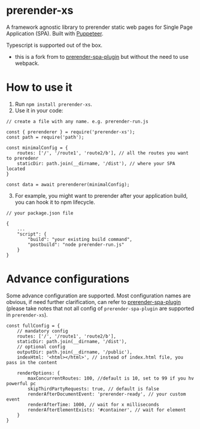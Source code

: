 # prerender-xs

A framework agnostic library to prerender static web pages for Single Page Application (SPA). Built with [Puppeteer](https://github.com/GoogleChrome/puppeteer).

Typescript is supported out of the box.

* this is a fork from to [prerender-spa-plugin](https://github.com/chrisvfritz/prerender-spa-plugin) but without the need to use webpack.

# How to use it
1. Run `npm install prerender-xs`.
2. Use it in your code:

```
// create a file with any name. e.g. prerender-run.js

const { prerenderer } = require('prerender-xs');
const path = require('path');

const minimalConfig = {
    routes: ['/', '/route1', 'route2/b'], // all the routes you want to preredenr
    staticDir: path.join(__dirname, '/dist'), // where your SPA located
}

const data = await prerenderer(minimalConfig);

```

3. For example, you might want to prerender after your application build, you can hook it to npm lifecycle.

```
// your package.json file

{
    ...
    "script": {
        "build": "your existing build command",
        "postbuild": "node prerender-run.js"
    }
}

```

# Advance configurations

Some advance configuration are supported. Most configuration names are obvious, if need further clarification, can refer to [prerender-spa-plugin](https://github.com/chrisvfritz/prerender-spa-plugin) (please take notes that not all config of `prerender-spa-plugin` are supported in `prerender-xs`).

```
const fullConfig = {
    // mandatory config
    routes: ['/', '/route1', 'route2/b'],
    staticDir: path.join(__dirname, '/dist'),
    // optional config
    outputDir: path.join(__dirname, '/public'),
    indexHtml: '<html></html>', // instead of index.html file, you pass in the content

    renderOptions: {
        maxConcurrentRoutes: 100, //default is 10, set to 99 if you hv powerful pc
        skipThirdPartyRequests: true, // default is false
        renderAfterDocumentEvent: 'prerender-ready', // your custom event
        renderAfterTime: 1000, // wait for x milliseconds 
        renderAfterElementExists: '#container', // wait for element
    }
}
```